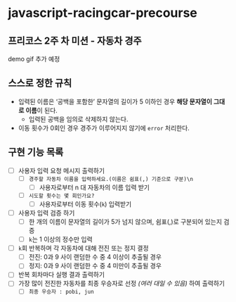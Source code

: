# javascript-racingcar-precourse
## 프리코스 2주 차 미션 - 자동차 경주

demo gif 추가 예정

## 스스로 정한 규칙
- 입력된 이름은 ‘공백을 포함한’ 문자열의 길이가 5 이하인 경우 **해당 문자열이 그대로 이름**이 된다.
    - 입력된 공백을 임의로 삭제하지 않는다.
- 이동 횟수가 0회인 경우 경주가 이루어지지 않기에 `error` 처리한다.

## 구현 기능 목록
- [ ] 사용자 입력 요청 메시지 출력하기
  - [ ] `경주할 자동차 이름을 입력하세요.(이름은 쉼표(,) 기준으로 구분)\n`
    - [ ] 사용자로부터 n 대 자동차의 이름 입력 받기
  - [ ] `시도할 횟수는 몇 회인가요?`
    - [ ] 사용자로부터 이동 횟수(`k`) 입력받기
- [ ] 사용자 입력 검증 하기
  - [ ] 한 개의 이름이 문자열의 길이가 5가 넘지 않으며, 쉼표(,)로 구분되어 있는지 검증
  - [ ] `k`는 1 이상의 정수만 입력
- [ ] `k`회 반복하며 각 자동차에 대해 전진 또는 정지 결정
  - [ ] 전진: 0과 9 사이 랜덤한 수 중 4 이상이 추출될 경우
  - [ ] 정지: 0과 9 사이 랜덤한 수 중 4 미만이 추출될 경우
- [ ] 반복 회차마다 실행 결과 출력하기
- [ ] 가장 많이 전진한 자동차를 최종 우승자로 선정 _(여러 대일 수 있음)_ 하여 출력하기
  - [ ] `최종 우승자 : pobi, jun`